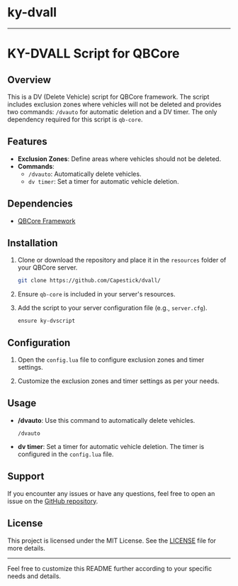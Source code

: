 # ky-dvall
---

# KY-DVALL Script for QBCore

## Overview

This is a DV (Delete Vehicle) script for QBCore framework. The script includes exclusion zones where vehicles will not be deleted and provides two commands: `/dvauto` for automatic deletion and a DV timer. The only dependency required for this script is `qb-core`.

## Features

- **Exclusion Zones**: Define areas where vehicles should not be deleted.
- **Commands**:
  - `/dvauto`: Automatically delete vehicles.
  - `dv timer`: Set a timer for automatic vehicle deletion.

## Dependencies

- [QBCore Framework](https://github.com/qbcore-framework/qb-core)

## Installation

1. Clone or download the repository and place it in the `resources` folder of your QBCore server.

    ```bash
    git clone https://github.com/Capestick/dvall/
    ```

2. Ensure `qb-core` is included in your server's resources.

3. Add the script to your server configuration file (e.g., `server.cfg`).

    ```plaintext
    ensure ky-dvscript
    ```

## Configuration

1. Open the `config.lua` file to configure exclusion zones and timer settings.

2. Customize the exclusion zones and timer settings as per your needs.


## Usage

- **/dvauto**: Use this command to automatically delete vehicles. 

    ```plaintext
    /dvauto
    ```

- **dv timer**: Set a timer for automatic vehicle deletion. The timer is configured in the `config.lua` file.

## Support

If you encounter any issues or have any questions, feel free to open an issue on the [GitHub repository](https://github.com/yourusername/yourrepository/issues).

## License

This project is licensed under the MIT License. See the [LICENSE](LICENSE) file for more details.

---

Feel free to customize this README further according to your specific needs and details.
